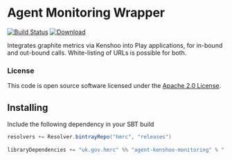 # Agent Monitoring Wrapper

[![Build Status](https://travis-ci.org/hmrc/agent-kenshoo-monitoring.svg?branch=master)](https://travis-ci.org/hmrc/agent-kenshoo-monitoring) [ ![Download](https://api.bintray.com/packages/hmrc/releases/agent-kenshoo-monitoring/images/download.svg) ](https://bintray.com/hmrc/releases/agent-kenshoo-monitoring/_latestVersion)

Integrates graphite metrics via Kenshoo into Play applications, for in-bound and out-bound calls. 
White-listing of URLs is possible for both.

### License

This code is open source software licensed under the [Apache 2.0 License]("http://www.apache.org/licenses/LICENSE-2.0.html").

## Installing
 
Include the following dependency in your SBT build
 
``` scala
resolvers += Resolver.bintrayRepo("hmrc", "releases")
 
libraryDependencies += "uk.gov.hmrc" %% "agent-kenshoo-monitoring" % "[INSERT-VERSION]"
```
